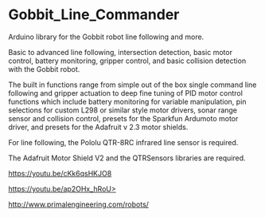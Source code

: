 # Gobbit_Line_Commander
Arduino library for the Gobbit robot line following and more.

Basic to advanced line following, intersection detection, basic motor control, battery monitoring, gripper control, and basic collision detection with the Gobbit robot.

The built in functions range from simple out of the box single command line following and gripper actuation to deep fine tuning of PID motor control functions which include battery monitoring for variable manipulation, pin selections for custom L298 or similar style motor drivers, sonar range sensor and collision control, presets for the Sparkfun Ardumoto motor driver, and presets for the Adafruit v 2.3 motor shields.  

For line following, the Pololu QTR-8RC infrared line sensor is required.  

The Adafruit Motor Shield V2 and the QTRSensors libraries are required.

https://youtu.be/cKk6qsHKJO8

https://youtu.be/ap2OHx_hRoU>

http://www.primalengineering.com/robots/

